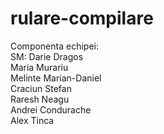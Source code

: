 # rulare-compilare

Componenta echipei: <br/>
  SM: Darie Dragos <br/>
      Maria Murariu <br/>
      Melinte Marian-Daniel <br/>
      Craciun Stefan <br/>
      Raresh Neagu <br/>
      Andrei Condurache <br/> 
      Alex Tinca <br/>
      
